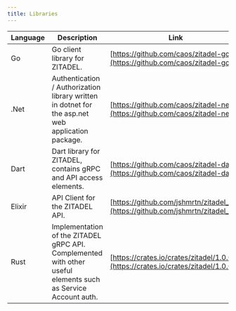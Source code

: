 ```yaml
---
title: Libraries
---
```



| Language     | Description          | Link        |
| ------------ | ---------------------|-------------|
| Go           | Go client library for ZITADEL.     | [https://github.com/caos/zitadel-go](https://github.com/caos/zitadel-go)
| .Net         | Authentication / Authorization library written in dotnet for the asp.net web application package. | [https://github.com/caos/zitadel-net](https://github.com/caos/zitadel-net)
| Dart         | Dart library for ZITADEL, contains gRPC and API access elements.   | [https://github.com/caos/zitadel-dart](https://github.com/caos/zitadel-dart) |
| Elixir       | API Client for the ZITADEL API. | [https://github.com/jshmrtn/zitadel_api](https://github.com/jshmrtn/zitadel_api) |
| Rust       | Implementation of the ZITADEL gRPC API. Complemented with other useful elements such as Service Account auth. | [https://crates.io/crates/zitadel/1.0.0](https://crates.io/crates/zitadel/1.0.0) |


